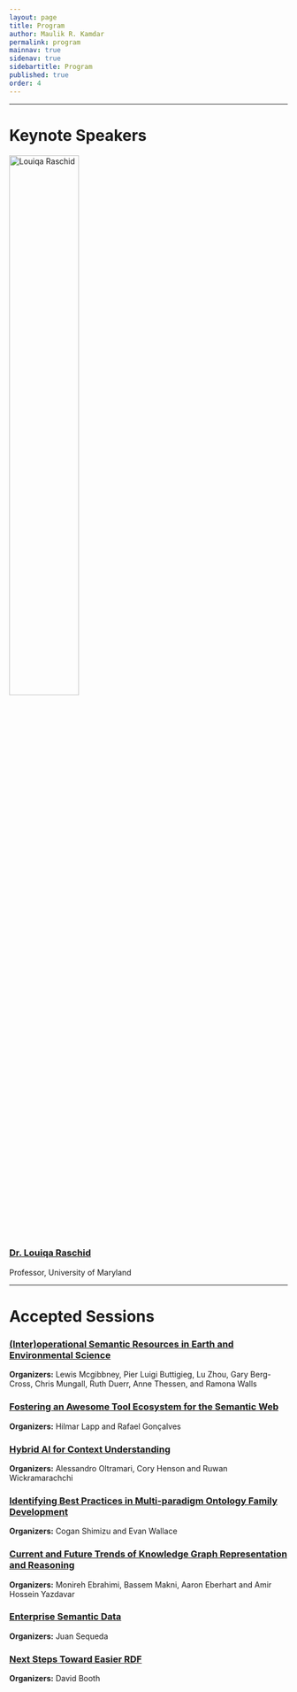 ```yaml
---
layout: page
title: Program
author: Maulik R. Kamdar
permalink: program
mainnav: true
sidenav: true
sidebartitle: Program
published: true
order: 4
---
```


----------------------------------------------------------------

# Keynote Speakers

[<img src="https://us2ts.org/images/raschid-louiqa.png" alt="Louiqa Raschid" width="50%">](http://users.umiacs.umd.edu/~louiqa/)
### [**Dr. Louiqa Raschid**](https://us2ts.org/keynotes#raschid)
Professor, University of Maryland

----------------------------------------------------------------

# Accepted Sessions

### [**(Inter)operational Semantic Resources in Earth and Environmental Science**](https://us2ts.org/program-interoperational-earth-environment-semantics)

**Organizers:** Lewis Mcgibbney, Pier Luigi Buttigieg, Lu Zhou, Gary Berg-Cross, Chris Mungall, Ruth Duerr, Anne Thessen, and Ramona Walls


### [**Fostering an Awesome Tool Ecosystem for the Semantic Web**](https://us2ts.org/program-tool-ecosystem)

**Organizers:** Hilmar Lapp and Rafael Gonçalves


### [**Hybrid AI for Context Understanding**](https://us2ts.org/program-hybrid-ai)

**Organizers:** Alessandro Oltramari, Cory Henson and Ruwan Wickramarachchi


### [**Identifying Best Practices in Multi-paradigm Ontology Family Development**](https://us2ts.org/program-ontology-best-practices)

**Organizers:** Cogan Shimizu and Evan Wallace


### [**Current and Future Trends of Knowledge Graph Representation and Reasoning**](https://us2ts.org/program-current-future-kr-trends)

**Organizers:** Monireh Ebrahimi, Bassem Makni, Aaron Eberhart and Amir Hossein Yazdavar

### [**Enterprise Semantic Data**](https://us2ts.org/program-enterprise-semantic-data)

**Organizers:** Juan Sequeda

### [**Next Steps Toward Easier RDF**](https://us2ts.org/program-easier-rdf)

**Organizers:** David Booth
